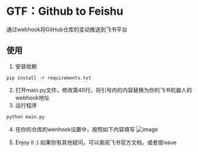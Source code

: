 # GTF：Github to Feishu
通过webhook将GitHub仓库的变动推送到飞书平台
## 使用
1. 安装依赖
```
pip install -r requirements.txt
```
2. 打开main.py文件，修改第40行，将引号内的内容替换为你的飞书机器人的webhook地址
3. 运行程序
```python
python main.py
```
4. 在你的仓库的wenhook设置中，按照如下内容填写
![image](https://user-images.githubusercontent.com/53247097/215059457-56f2f8ee-9d8b-4913-a177-cff92d5a9a40.png)

5. Enjoy it :)
如果你有其他疑问，可以查阅飞书官方文档，或者提issue
